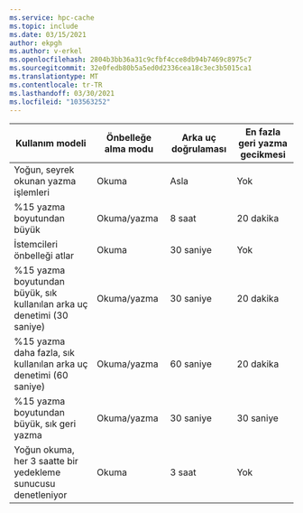 ```yaml
---
ms.service: hpc-cache
ms.topic: include
ms.date: 03/15/2021
author: ekpgh
ms.author: v-erkel
ms.openlocfilehash: 2804b3bb36a31c9cfbf4cce8db94b7469c8975c7
ms.sourcegitcommit: 32e0fedb80b5a5ed0d2336cea18c3ec3b5015ca1
ms.translationtype: MT
ms.contentlocale: tr-TR
ms.lasthandoff: 03/30/2021
ms.locfileid: "103563252"
---
```

| Kullanım modeli | Önbelleğe alma modu | Arka uç doğrulaması | En fazla geri yazma gecikmesi |
|--|--|--|--|
| Yoğun, seyrek okunan yazma işlemleri | Okuma | Asla | Yok |
| %15 yazma boyutundan büyük | Okuma/yazma | 8 saat | 20 dakika |
| İstemcileri önbelleği atlar | Okuma | 30 saniye | Yok |
| %15 yazma boyutundan büyük, sık kullanılan arka uç denetimi (30 saniye) | Okuma/yazma | 30 saniye | 20 dakika |
| %15 yazma daha fazla, sık kullanılan arka uç denetimi (60 saniye) | Okuma/yazma | 60 saniye | 20 dakika |
| %15 yazma boyutundan büyük, sık geri yazma | Okuma/yazma | 30 saniye | 30 saniye |
| Yoğun okuma, her 3 saatte bir yedekleme sunucusu denetleniyor | Okuma | 3 saat | Yok |
